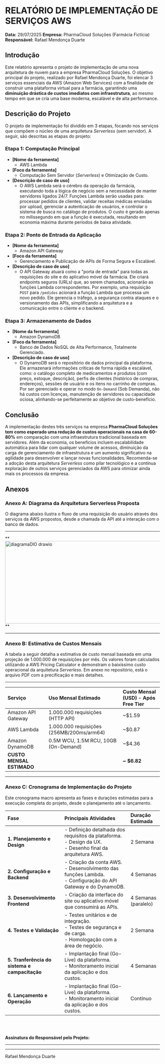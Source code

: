 # RELATÓRIO DE IMPLEMENTAÇÃO DE SERVIÇOS AWS

**Data:** 29/07/2025
**Empresa:** PharmaCloud Soluções (Farmácia Fictícia)
**Responsável:** Rafael Mendonça Duarte

## Introdução
Este relatório apresenta o projeto de implementação de uma nova arquitetura de nuvem para a empresa PharmaCloud Soluções. O objetivo principal do projeto, realizado por Rafael Mendonça Duarte, foi elencar 3 serviços essenciais da AWS (Amazon Web Services) com a finalidade de construir uma plataforma virtual para a farmácia, garantindo uma **diminuição drástica de custos imediatos com infraestrutura**, ao mesmo tempo em que se cria uma base moderna, escalável e de alta performance.

## Descrição do Projeto
O projeto de implementação foi dividido em 3 etapas, focando nos serviços que compõem o núcleo de uma arquitetura *Serverless* (sem servidor). A seguir, são descritas as etapas do projeto:

### Etapa 1: Computação Principal
* **[Nome da ferramenta]**
    * AWS Lambda
* **[Foco da ferramenta]**
    * Computação Sem Servidor (*Serverless*) e Otimização de Custo.
* **[Descrição de caso de uso]**
    * O AWS Lambda será o cérebro da operação da farmácia, executando toda a lógica de negócio sem a necessidade de manter servidores ligados 24/7. Funções Lambda serão usadas para: processar pedidos de clientes, validar receitas médicas enviadas por upload, gerenciar a autenticação de usuários, e controlar o sistema de busca no catálogo de produtos. O custo é gerado apenas no milissegundo em que a função é executada, resultando em economia máxima durante períodos de baixa atividade.

### Etapa 2: Ponto de Entrada da Aplicação
* **[Nome da ferramenta]**
    * Amazon API Gateway
* **[Foco da ferramenta]**
    * Gerenciamento e Publicação de APIs de Forma Segura e Escalável.
* **[Descrição de caso de uso]**
    * O API Gateway atuará como a "porta de entrada" para todas as requisições do site e do aplicativo móvel da farmácia. Ele criará endpoints seguros (URLs) que, ao serem chamados, acionarão as funções Lambda correspondentes. Por exemplo, uma requisição `POST` para `/pedidos` acionará a função Lambda que processa um novo pedido. Ele gerencia o tráfego, a segurança contra ataques e o versionamento das APIs, simplificando a arquitetura e a comunicação entre o cliente e o backend.

### Etapa 3: Armazenamento de Dados
* **[Nome da ferramenta]**
    * Amazon DynamoDB
* **[Foco da ferramenta]**
    * Banco de Dados NoSQL de Alta Performance, Totalmente Gerenciado.
* **[Descrição de caso de uso]**
    * O DynamoDB será o repositório de dados principal da plataforma. Ele armazenará informações críticas de forma rápida e escalável, como: o catálogo completo de medicamentos e produtos (com preço, estoque, descrição), perfis de clientes (histórico de compras, endereços), sessões de usuário e os itens no carrinho de compras. Por ser gerenciado e operar no modo `On-Demand` (Sob Demanda), não há custos com licenças, manutenção de servidores ou capacidade ociosa, alinhando-se perfeitamente ao objetivo de custo-benefício.

## Conclusão
A implementação destes três serviços na empresa **PharmaCloud Soluções tem como esperado uma redução de custos operacionais na casa de 60-80%** em comparação com uma infraestrutura tradicional baseada em servidores. Além da economia, os benefícios incluem escalabilidade automática para lidar com qualquer volume de acessos, diminuição da carga de gerenciamento de infraestrutura e um aumento significativo na agilidade para desenvolver e lançar novas funcionalidades. Recomenda-se a adoção desta arquitetura *Serverless* como pilar tecnológico e a contínua exploração de outros serviços gerenciados da AWS para otimizar ainda mais os processos da empresa.

## Anexos

### Anexo A: Diagrama da Arquitetura Serverless Proposta
O diagrama abaixo ilustra o fluxo de uma requisição do usuário através dos serviços da AWS propostos, desde a chamada da API até a interação com o banco de dados.

---
**<img width="769" height="269" alt="diagramaDIO drawio" src="https://github.com/user-attachments/assets/190fea50-4153-4be3-93ea-df8445329db7" />
**

---

### Anexo B: Estimativa de Custos Mensais
A tabela a seguir detalha a estimativa de custo mensal baseada em uma projeção de 1.000.000 de requisições por mês. Os valores foram calculados utilizando a AWS Pricing Calculator e demonstram o baixíssimo custo operacional da arquitetura *Serverless*. Em anexo no repositório, está o arquivo PDF com a precificação e mais detalhes.

---

| Serviço              | Uso Mensal Estimado                         | Custo Mensal (USD) - Após Free Tier |
| :------------------- | :------------------------------------------ | :---------------------------------- |
| Amazon API Gateway   | 1.000.000 requisições (HTTP API)            | ~$1.59                              |
| AWS Lambda           | 1.000.000 requisições (256MB/200ms/arm64) | ~$0.87                              |
| Amazon DynamoDB      | 0.5M WCU, 1.5M RCU, 10GB (On-Demand)      | ~$4.36                              |
| **CUSTO MENSAL ESTIMADO** |                                             | **~ $6.82** |


---

### Anexo C: Cronograma de Implementação do Projeto
Este cronograma macro apresenta as fases e durações estimadas para a execução completa do projeto, desde o planejamento até o lançamento.

| Fase                        | Principais Atividades                                                                                               | Duração Estimada    |
| :-------------------------- | :------------------------------------------------------------------------------------------------------------------ | :------------------ |
| **1. Planejamento e Design** | - Definição detalhada dos requisitos da plataforma.<br>- Design da UX.<br>- Desenho final da arquitetura AWS.        | 2 Semana            |
| **2. Configuração e Backend** | - Criação da conta AWS.<br>- Desenvolvimento das funções Lambda.<br>- Configuração do API Gateway e do DynamoDB. | 4 Semanas           |
| **3. Desenvolvimento Frontend** | - Criação da interface do site ou aplicativo móvel que consumirá as APIs.                                          | 4 Semanas (paralelo)|
| **4. Testes e Validação** | - Testes unitários e de integração.<br>- Testes de segurança e de carga.<br>- Homologação com a área de negócio.     | 2 Semana            |
| **5. Tranferência do sistema e campacitação** | - Implantação final (Go-Live) da plataforma.<br>- Monitoramento inicial da aplicação e dos custos.                  | 4 Semanas            |
| **6. Lançamento e Operação** | - Implantação final (Go-Live) da plataforma.<br>- Monitoramento inicial da aplicação e dos custos.                  | Contínuo            |

<br>
<br>

**Assinatura do Responsável pelo Projeto:**

---
---
Rafael Mendonça Duarte
